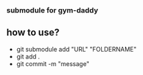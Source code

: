 ### submodule for gym-daddy


## how to use?
- git submodule add "URL" "FOLDERNAME"
- git add .
- git commit -m "message"

